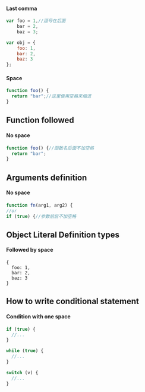 #### Last comma

```javascript
var foo = 1,//逗号在后面
    bar = 2,
    baz = 3;

var obj = {
    foo: 1,
    bar: 2,
    baz: 3
};
```

#### Space 

```javascript
function foo() {
  return "bar";//这里使用空格来缩进
}
```

## Function followed

#### No space

```javascript
function foo() {//函数名后面不加空格
  return "bar";
}
```

## Arguments definition

#### No space

```javascript
function fn(arg1, arg2) {
//or
if (true) {//参数前后不加空格
```

## Object Literal Definition types

#### Followed by space

```
{
  foo: 1,
  bar: 2,
  baz: 3
}
```

## How to write conditional statement

#### Condition with one space

```javascript
if (true) {
  //...
}

while (true) {
  //...
}

switch (v) {
  //...
}
```
